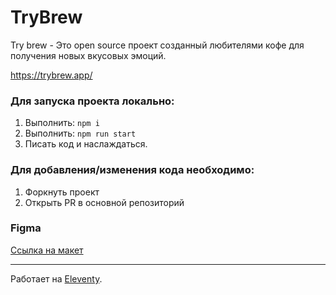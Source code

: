 # TryBrew

Try brew - Это open source проект созданный любителями кофе для получения новых вкусовых эмоций.

https://trybrew.app/

### Для запуска проекта локально:

1. Выполнить: `npm i`
1. Выполнить: `npm run start`
1. Писать код и наслаждаться.

### Для добавления/изменения кода необходимо:

1. Форкнуть проект
1. Открыть PR в основной репозиторий

### Figma

[Ссылка на макет](https://www.figma.com/file/nbwp4On8Yu2T4AZlwpcO4i/Untitled?node-id=0%3A1&t=rmxgR6cqTsxXY973-1)

---
Работает на [Eleventy](https://www.11ty.io/).

